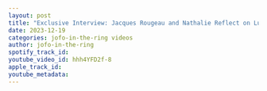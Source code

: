 ```yaml
---
layout: post
title: "Exclusive Interview: Jacques Rougeau and Nathalie Reflect on Lutte Academie Success"
date: 2023-12-19
categories: jofo-in-the-ring videos
author: jofo-in-the-ring
spotify_track_id: 
youtube_video_id: hhh4YFD2f-8
apple_track_id: 
youtube_metadata: 
---
```

